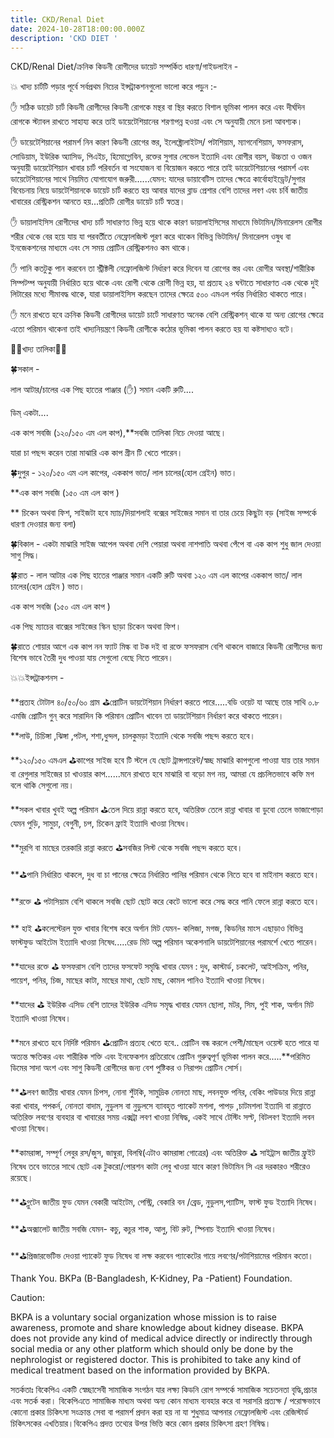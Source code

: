 ```yaml
---
title: CKD/Renal Diet
date: 2024-10-28T18:00:00.000Z
description: 'CKD DIET '
---
```


CKD/Renal Diet/ক্রনিক কিডনী রোগীদের ডায়েট সম্পর্কিত ধারণা/গাইডলাইন -

💥 খাদ্য চার্টটি পড়ার পূর্বে সর্বপ্রথম নিচের ইন্সট্রাকশনগুলো ভালো করে পড়ুন :-

✋️ সঠিক ডায়েট চার্ট কিডনী রোগীদের কিডনী রোগকে মন্থর বা স্থির করতে বিশাল ভূমিকা পালন করে এবং দীর্ঘদিন রোগকে স্ট্যাবল রাখতে সাহায্য করে তাই ডায়েটেশিয়ানের শরণাপন্ন হওয়া এবং সে অনুযায়ী মেনে চলা আবশ্যক।

✋️ ডায়েটেশিয়ানের পরামর্শ নিন কারণ কিডনী রোগের স্তর, ইলেক্ট্রোলাইটস/ পটাশিয়াম, ম্যাগনেশিয়াম, ফসফরাস, সোডিয়াম, ইউরিক অ্যাসিড, পিএইচ, হিমোগ্লোবিন, রক্তের সুগার লেভেল ইত্যাদি এবং রোগীর বয়স, উচ্চতা ও ওজন অনুযায়ী ডায়েটেশিয়ান খাবার চার্ট পরিবর্তন বা সংযোজন বা বিয়োজন করতে পারে তাই ডায়েটেশিয়ানের পরামর্শ এবং ডায়েটেশিয়ানের সাথে নিয়মিত যোগাযোগ জরুরী......যেমন: যাদের ডায়াবেটিস তাদের ক্ষেত্রে কার্বোহাইড্রেট/সুগার বিবেচনায় নিয়ে ডায়টেশিয়ানকে ডায়েট চার্ট করতে হয় আবার যাদের ব্লাড প্রেশার বেশি তাদের লবণ এবং চর্বি জাতীয় খাবারের রেস্ট্রিকশন আনতে হয়...প্রতিটি রোগীর ডায়েট চার্ট স্বতন্ত্র। 

✋️ ডায়ালাইসিস রোগীদের খাদ্য চার্ট সাধারণত ভিন্ন হয়ে থাকে কারণ ডায়ালাইসিসের মাধ্যমে ভিটামিন/মিনারেলস রোগীর শরীর থেকে বের হয়ে যায় যা পরবর্তীতে নেফ্রোলজিস্ট পূরণ করে থাকেন বিভিন্ন ভিটামিন/ মিনারেলস ওষুধ বা ইনজেকশনের মাধ্যমে এবং সে সময় প্রোটিন রেস্ট্রিকশনও কম থাকে। 

✋️ পানি কতটুকু পান করবেন তা স্ট্রীক্টলী নেফ্রোলজিস্ট নির্ধারণ করে দিবেন যা রোগের স্তর এবং রোগীর অবস্থা/শারীরিক সিম্পটম্প অনুযায়ী নির্ধারিত হয়ে থাকে এবং রোগী থেকে রোগী ভিন্ন হয়, যা প্রত্যহ ২৪ ঘন্টাতে সাধারণত এক থেকে দুই লিটারের মধ্যে সীমাবদ্ধ থাকে, যারা ডায়ালাইসিস করছেন তাদের ক্ষেত্রে ৫০০ এমএল পর্যন্ত নির্ধারিত থাকতে পারে।

✋️ মনে রাখতে হবে ক্রনিক কিডনী রোগীদের ডায়েট চার্টে সাধারণত অনেক বেশি রেস্ট্রিকশন্ থাকে যা অন্য রোগের ক্ষেত্রে এতো পরিমান থাকেনা তাই খাদ্যনিয়ন্ত্রণে কিডনী রোগীকে কঠোর ভূমিকা পালন করতে হয় যা কষ্টসাধ্যও বটে। 


💢💢খাদ্য তালিকা💢💢

🍀সকাল - 

লাল আটার/চালের এক পিছ হাতের পাঞ্জার (✋️) সমান একটি রুটি....  

ডিম্ একটা....

এক কাপ সবজি (১২০/১৫০ এম এল কাপ),\*\*সবজি তালিকা নিচে দেওয়া আছে।

যারা চা পছন্দ করেন তারা মাঝারি এক কাপ গ্রীন টি খেতে পারেন।


🍀দুপুর - ১২০/১৫০ এম এল কাপের, এককাপ ভাত/ লাল চালের(হোল গ্রেইন) ভাত।

\*\*এক কাপ সবজি (১৫০ এম এল কাপ )

\*\* চিকেন অথবা ফিশ, সাইজটা হবে ম্যাচ/দিয়াশলাই বক্সের সাইজের সমান বা তার চেয়ে কিছুটা বড় (সাইজ সম্পর্কে ধারণা দেওয়ার জন্য বলা)

🍀বিকাল - একটা মাঝারি সাইজ আপেল অথবা দেশি পেয়ারা অথবা নাশপাতি অথবা পেঁপে বা এক কাপ শুধু জাল দেওয়া সাগু সিদ্ধ। 

🍀রাত - লাল আটার এক পিছ হাতের পাঞ্জার সমান একটি রুটি অথবা ১২০ এম এল কাপের এককাপ ভাত/ লাল চালের(হোল গ্রেইন ) ভাত। 

এক কাপ সবজি (১৫০ এম এল কাপ )

এক পিছ ম্যাচের বাক্সের সাইজের স্কিন ছাড়া চিকেন অথবা ফিশ।

🍀রাতে শোয়ার আগে এক কাপ নন ফ্যাট মিল্ক বা টক দই বা রক্তে ফসফরাস বেশি থাকলে বাজারে কিডনী রোগীদের জন্য বিশেষ ভাবে তৈরী দুধ পাওয়া যায় সেগুলো বেছে নিতে পারেন। 


💥💥ইন্সট্রাকশনস - 

\*\*প্রত্যহ টোটাল ৪০/৫০/৬০ গ্রাম ⛳️প্রোটিন ডায়টেশিয়ান নির্ধারণ করতে পারে.....বডি ওয়েট যা আছে তার সাথি ০.৮ এমজি প্রোটিন গুন্ করে সারাদিন কি পরিমান প্রোটিন খাবেন তা ডায়টেশিয়ান নির্ধারণ করে থাকতে পারেন। 

\*\*লাউ, চিচিঙ্গা ,ঝিঙ্গা ,পটল, শশা,ধুন্দল, চালকুমড়া ইত্যাদি থেকে সবজি পছন্দ করতে হবে।

\*\*১২০/১৫০ এমএল ⛳️কাপের সাইজ হবে টি স্টলে যে ছোট ট্রান্সপারেন্ট/স্বচ্ছ মাঝারি কাপগুলো পাওয়া যায় তার সমান বা রেগুলার সাইজের চা খাওয়ার কাপ......মনে রাখতে হবে মাঝারি বা বড়ো মগ নয়,  আমরা যে প্রচলিতভাবে কফি মগ বলে থাকি সেগুলো নয়।

\*\*সকল খাবার খুবই অল্প পরিমান ⛳️তেল দিয়ে রান্না করতে হবে, অতিরিক্ত তেলে রান্না খাবার বা ডুবো তেলে ভাজাপোড়া যেমন পুড়ি, সামুচা, বেগুনী, চপ, চিকেন ফ্রাই ইত্যাদি খাওয়া নিষেধ।

\*\*মুরগি বা মাছের তরকারি রান্না করতে ⛳️সবজির লিস্ট থেকে সবজি পছন্দ করতে হবে।

\*\*⛳️পানি নির্ধারিত থাকলে, দুধ বা চা পানের ক্ষেত্রে নির্ধারিত পানির পরিমান থেকে নিতে হবে বা মাইনাস করতে হবে।

\*\*রক্তে ⛳️ পটাসিয়াম বেশি থাকলে সবজি ছোট ছোট করে কেটে ভালো করে সেদ্ধ করে পানি ফেলে রান্না করতে হবে।

\*\* হাই ⛳️কলেস্টেরল যুক্ত খাবার বিশেষ করে অর্গান মিট যেমন- কলিজা, মগজ, কিডনির মাংস এছাড়াও বিভিন্ন ফাস্টফুড আইটেম ইত্যাদি খাওয়া নিষেধ.....রেড মিট অল্প পরিমান অকেশনালি ডায়টেশিয়ানের পরামর্শে খেতে পারেন।

\*\*যাদের রক্তে ⛳️ ফসফরাস বেশি তাদের ফসফেট সমৃদ্ধি খাবার যেমন : দুধ, কাস্টার্ড, চকলেট, আইসক্রিম, পনির, পায়েশ, পনির, চিজ, মাছের কাটা, মাছের মাথা, ছোট মাছ, কোমল পানিও ইত্যাদি খাওয়া নিষেধ।

\*\*যাদের ⛳️ ইউরিক এসিড বেশি তাদের ইউরিক এসিড সমৃদ্ধ খাবার যেমন ছোলা, মটর, সিম, পুই শাক, অর্গান মিট ইত্যাদি খাওয়া নিষেধ। 

\*\*মনে রাখতে হবে নির্দিষ্ট পরিমান ⛳️প্রোটিন প্রত্যহ খেতে হবে.. প্রোটিন বন্ধ করলে পেশী/মাছেল ওয়েস্ট হতে পারে যা অত্যন্ত ক্ষতিকর এবং শারীরিক শক্তি এবং ইনফেকশন প্রতিরোধে প্রোটিন গুরুত্বপূর্ণ ভূমিকা পালন করে.....\*\*পরিমিত ডিমের সাদা অংশ এবং সাগু কিডনী রোগীদের জন্য বেশ পুষ্টিকর ও নিরাপদ প্রোটিন সোর্স।

\*\*⛳️লবণ জাতীয় খাবার যেমন চিপস, নোনা শুঁটকি, সামুদ্রিক নোনতা মাছ, লবনযুক্ত পনির, বেকিং পাউডার দিয়ে রান্না করা খাবার, পপকর্ন, নোনতা বাদাম, নুডুলস বা নুডুলসে ব্যাবহৃত প্যাকেট মশলা, পাপড় ,চাটমশলা ইত্যাদি বা রান্নাতে অতিরিক্ত লবণের ব্যবহার বা খাবারের সময় এক্সট্রা লবণ খাওয়া নিষিদ্ধ, একই সাথে টেস্টিং সল্ট, বিটলবণ ইত্যাদি লবন খাওয়া নিষেধ।  

\*\*কামরাঙ্গা, সম্পূর্ণ লেবুর রস/জুস, জাম্বুরা, বিলম্বি(এটাও কামরাঙ্গা গোত্রের) এবং অতিরিক্ত ⛳️ সাইট্রাস জাতীয় ফ্রুইট নিষেধ তবে ভাতের সাথে ছোট এক টুকরো/পোরশন কাটা লেবু খাওয়া যাবে কারণ ভিটামিন সি এর দরকারও শরীরেও রয়েছে।

\*\*⛳️গ্লুটেন জাতীয় ফুড যেমন বেকারী আইটেম, পেস্ট্রি, বেকারি বন /ব্রেড, নুডুলস,প্যাটিস, ফাস্ট ফুড ইত্যাদি নিষেধ।

\*\*⛳️অক্সালেট জাতীয় সবজি যেমন- কচু, কচুর শাক, আলু, বিট রুট, স্পিনাচ ইত্যাদি খাওয়া নিষেধ।

\*\*⛳️প্রিজারভেটিভ দেওয়া প্যাকেট ফুড নিষেধ বা লক্ষ করবেন প্যাকেটের গায়ে লবণের/পটাশিয়ামের পরিমান কতো।


Thank You.
BKPa (B-Bangladesh, K-Kidney, Pa -Patient) Foundation.


Caution:

BKPA is a voluntary social organization whose mission is to raise awareness, promote and share knowledge about kidney disease. BKPA does not provide any kind of medical advice directly or indirectly through social media or any other platform which should only be done by the nephrologist or registered doctor. This is prohibited to take any kind of medical treatment based on the information provided by BKPA.

সতর্কতাঃ
বিকেপিএ একটি স্বেচ্ছাসেবী সামাজিক সংগঠন যার লক্ষ্য কিডনি রোগ সম্পর্কে সামাজিক সচেতনতা বৃদ্ধি,প্রচার এবং সতর্ক করা। বিকেপিএতে সামাজিক মাধ্যম অথবা অন্য কোন মাধ্যম ব্যবহার করে বা সরাসরি প্রত্যক্ষ / পরোক্ষভাবে কোনো প্রকার চিকিৎসা সংক্রান্ত সেবা বা পরামর্শ প্রদান করা হয় না যা শুধুমাত্র আপনার নেফ্রোলজিস্ট এবং রেজিস্টার্ড চিকিৎসকের এখতিয়ার।বিকেপিএ প্রদত্ত তথ্যের উপর ভিত্তি করে কোন প্রকার চিকিৎসা গ্রহণ নিষিদ্ধ।


